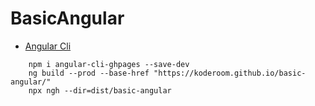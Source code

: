 # BasicAngular

* [Angular Cli](https://github.com/angular-schule/angular-cli-ghpages)

```
    npm i angular-cli-ghpages --save-dev
    ng build --prod --base-href "https://koderoom.github.io/basic-angular/"
    npx ngh --dir=dist/basic-angular
```